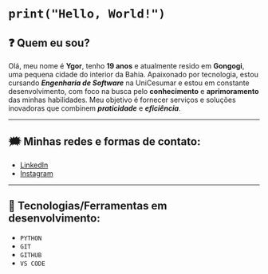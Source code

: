 # `print("Hello, World!")`
## :question: Quem eu sou?

Olá, meu nome é **Ygor**, tenho **19 anos** e atualmente resido em **Gongogi**, uma pequena cidade do interior da Bahia. Apaixonado por tecnologia, estou cursando **_Engenharia de Software_** na UniCesumar e estou em constante desenvolvimento, com foco na busca pelo **conhecimento** e **aprimoramento** das minhas habilidades. Meu objetivo é fornecer serviços e soluções inovadoras que combinem _**praticidade**_ e _**eficiência**_.

---
## :right_anger_bubble: Minhas redes e formas de contato:
* [LinkedIn](https://www.linkedin.com/in/ygor-q-b074a51b7/)
* [Instagram](https://www.instagram.com/y.queiroz_/)
---
## :wrench: Tecnologias/Ferramentas em desenvolvimento:
* `PYTHON` 
* `GIT` 
* `GITHUB` 
* `VS CODE`